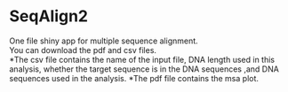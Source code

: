 # SeqAlign2
One file shiny app for multiple sequence alignment.  
You can download the pdf and csv files.  
  *The csv file contains the name of the input file, DNA length used in this analysis, whether the target sequence is in the DNA sequences ,and DNA sequences used in the analysis.
  *The pdf file contains the msa plot.
